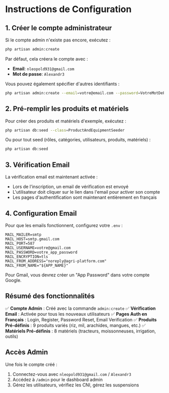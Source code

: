 # Instructions de Configuration

## 1. Créer le compte administrateur

Si le compte admin n'existe pas encore, exécutez :

```bash
php artisan admin:create
```

Par défaut, cela créera le compte avec :
- **Email**: `nleopold931@gmail.com`
- **Mot de passe**: `Alexandr3`

Vous pouvez également spécifier d'autres identifiants :
```bash
php artisan admin:create --email=votre@email.com --password=VotreMotDePasse
```

## 2. Pré-remplir les produits et matériels

Pour créer des produits et matériels d'exemple, exécutez :

```bash
php artisan db:seed --class=ProductAndEquipmentSeeder
```

Ou pour tout seed (rôles, catégories, utilisateurs, produits, matériels) :
```bash
php artisan db:seed
```

## 3. Vérification Email

La vérification email est maintenant activée :
- Lors de l'inscription, un email de vérification est envoyé
- L'utilisateur doit cliquer sur le lien dans l'email pour activer son compte
- Les pages d'authentification sont maintenant entièrement en français

## 4. Configuration Email

Pour que les emails fonctionnent, configurez votre `.env` :

```env
MAIL_MAILER=smtp
MAIL_HOST=smtp.gmail.com
MAIL_PORT=587
MAIL_USERNAME=votre@gmail.com
MAIL_PASSWORD=votre_app_password
MAIL_ENCRYPTION=tls
MAIL_FROM_ADDRESS="noreply@agri-platform.com"
MAIL_FROM_NAME="${APP_NAME}"
```

Pour Gmail, vous devrez créer un "App Password" dans votre compte Google.

## Résumé des fonctionnalités

✅ **Compte Admin** : Créé avec la commande `admin:create`
✅ **Vérification Email** : Activée pour tous les nouveaux utilisateurs
✅ **Pages Auth en Français** : Login, Register, Password Reset, Email Verification
✅ **Produits Pré-définis** : 9 produits variés (riz, mil, arachides, mangues, etc.)
✅ **Matériels Pré-définis** : 8 matériels (tracteurs, moissonneuses, irrigation, outils)

## Accès Admin

Une fois le compte créé :
1. Connectez-vous avec `nleopold931@gmail.com` / `Alexandr3`
2. Accédez à `/admin` pour le dashboard admin
3. Gérez les utilisateurs, vérifiez les CNI, gérez les suspensions

